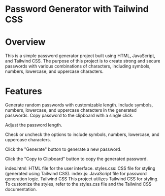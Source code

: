 # Password Generator with Tailwind CSS
# Overview
This is a simple password generator project built using HTML, JavaScript, and Tailwind CSS. The purpose of this project is to create strong and secure passwords with various combinations of characters, including symbols, numbers, lowercase, and uppercase characters.

# Features
Generate random passwords with customizable length.
Include symbols, numbers, lowercase, and uppercase characters in the generated passwords.
Copy password to the clipboard with a single click.

Adjust the password length.

Check or uncheck the options to include symbols, numbers, lowercase, and uppercase characters.

Click the "Generate" button to generate a new password.

Click the "Copy to Clipboard" button to copy the generated password.

index.html: HTML file for the user interface.
styles.css: CSS file for styling (generated using Tailwind CSS).
index.js: JavaScript file for password generation logic.
Tailwind CSS
This project utilizes Tailwind CSS for styling. To customize the styles, refer to the styles.css file and the Tailwind CSS documentation.


